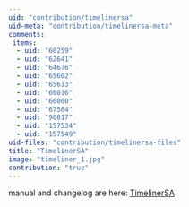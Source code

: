 ```yaml
---
uid: "contribution/timelinersa"
uid-meta: "contribution/timelinersa-meta"
comments: 
 items: 
  - uid: "60259"
  - uid: "62641"
  - uid: "64676"
  - uid: "65602"
  - uid: "65613"
  - uid: "66016"
  - uid: "66060"
  - uid: "67564"
  - uid: "90817"
  - uid: "157534"
  - uid: "157549"
uid-files: "contribution/timelinersa-files"
title: "TimelinerSA"
image: "timeliner_1.jpg"
contribution: "true"
---
```


manual and changelog are here: [TimelinerSA](https://betadocs.vvvv.org/topics/animation/timelinersa.html)
